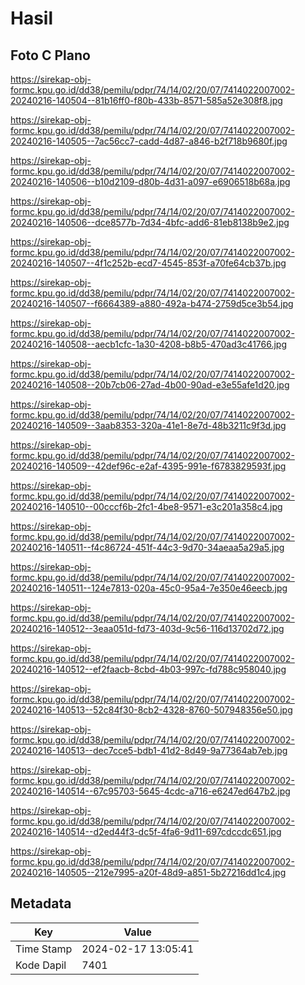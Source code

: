 # Hasil

## Foto C Plano

https://sirekap-obj-formc.kpu.go.id/dd38/pemilu/pdpr/74/14/02/20/07/7414022007002-20240216-140504--81b16ff0-f80b-433b-8571-585a52e308f8.jpg

https://sirekap-obj-formc.kpu.go.id/dd38/pemilu/pdpr/74/14/02/20/07/7414022007002-20240216-140505--7ac56cc7-cadd-4d87-a846-b2f718b9680f.jpg

https://sirekap-obj-formc.kpu.go.id/dd38/pemilu/pdpr/74/14/02/20/07/7414022007002-20240216-140506--b10d2109-d80b-4d31-a097-e6906518b68a.jpg

https://sirekap-obj-formc.kpu.go.id/dd38/pemilu/pdpr/74/14/02/20/07/7414022007002-20240216-140506--dce8577b-7d34-4bfc-add6-81eb8138b9e2.jpg

https://sirekap-obj-formc.kpu.go.id/dd38/pemilu/pdpr/74/14/02/20/07/7414022007002-20240216-140507--4f1c252b-ecd7-4545-853f-a70fe64cb37b.jpg

https://sirekap-obj-formc.kpu.go.id/dd38/pemilu/pdpr/74/14/02/20/07/7414022007002-20240216-140507--f6664389-a880-492a-b474-2759d5ce3b54.jpg

https://sirekap-obj-formc.kpu.go.id/dd38/pemilu/pdpr/74/14/02/20/07/7414022007002-20240216-140508--aecb1cfc-1a30-4208-b8b5-470ad3c41766.jpg

https://sirekap-obj-formc.kpu.go.id/dd38/pemilu/pdpr/74/14/02/20/07/7414022007002-20240216-140508--20b7cb06-27ad-4b00-90ad-e3e55afe1d20.jpg

https://sirekap-obj-formc.kpu.go.id/dd38/pemilu/pdpr/74/14/02/20/07/7414022007002-20240216-140509--3aab8353-320a-41e1-8e7d-48b3211c9f3d.jpg

https://sirekap-obj-formc.kpu.go.id/dd38/pemilu/pdpr/74/14/02/20/07/7414022007002-20240216-140509--42def96c-e2af-4395-991e-f6783829593f.jpg

https://sirekap-obj-formc.kpu.go.id/dd38/pemilu/pdpr/74/14/02/20/07/7414022007002-20240216-140510--00cccf6b-2fc1-4be8-9571-e3c201a358c4.jpg

https://sirekap-obj-formc.kpu.go.id/dd38/pemilu/pdpr/74/14/02/20/07/7414022007002-20240216-140511--f4c86724-451f-44c3-9d70-34aeaa5a29a5.jpg

https://sirekap-obj-formc.kpu.go.id/dd38/pemilu/pdpr/74/14/02/20/07/7414022007002-20240216-140511--124e7813-020a-45c0-95a4-7e350e46eecb.jpg

https://sirekap-obj-formc.kpu.go.id/dd38/pemilu/pdpr/74/14/02/20/07/7414022007002-20240216-140512--3eaa051d-fd73-403d-9c56-116d13702d72.jpg

https://sirekap-obj-formc.kpu.go.id/dd38/pemilu/pdpr/74/14/02/20/07/7414022007002-20240216-140512--ef2faacb-8cbd-4b03-997c-fd788c958040.jpg

https://sirekap-obj-formc.kpu.go.id/dd38/pemilu/pdpr/74/14/02/20/07/7414022007002-20240216-140513--52c84f30-8cb2-4328-8760-507948356e50.jpg

https://sirekap-obj-formc.kpu.go.id/dd38/pemilu/pdpr/74/14/02/20/07/7414022007002-20240216-140513--dec7cce5-bdb1-41d2-8d49-9a77364ab7eb.jpg

https://sirekap-obj-formc.kpu.go.id/dd38/pemilu/pdpr/74/14/02/20/07/7414022007002-20240216-140514--67c95703-5645-4cdc-a716-e6247ed647b2.jpg

https://sirekap-obj-formc.kpu.go.id/dd38/pemilu/pdpr/74/14/02/20/07/7414022007002-20240216-140514--d2ed44f3-dc5f-4fa6-9d11-697cdccdc651.jpg

https://sirekap-obj-formc.kpu.go.id/dd38/pemilu/pdpr/74/14/02/20/07/7414022007002-20240216-140505--212e7995-a20f-48d9-a851-5b27216dd1c4.jpg


## Metadata

| Key        | Value               |
| ---------- | ------------------- |
| Time Stamp | 2024-02-17 13:05:41 |
| Kode Dapil | 7401                |



